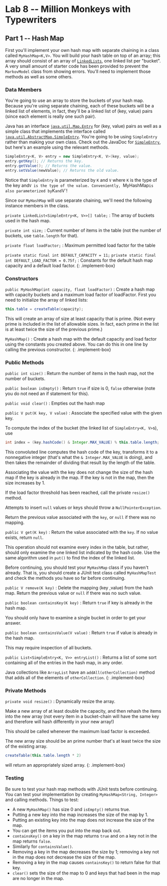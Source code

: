 # Lab 8 -- Million Monkeys with Typewriters
## Part 1 -- Hash Map

First you'll implement your own hash map with separate chaining in a class
called `MyHashMap<K,V>`. You will build your hash table on top of an array;
this array should consist of an array of
[`LinkedLists`](https://docs.oracle.com/en/java/javase/11/docs/api/java.base/java/util/LinkedList.html),
one linked list per "bucket". A very small amount of starter code has been
provided to prevent the `MarkovModel` class from showing errors. You'll need
to implement those methods as well as some others.

### Data Members

You're going to use an array to store the buckets of your hash map. Because
you're using separate chaining, each of these buckets will be a linked list of
elements, in fact, they'll be a linked list of (key, value) pairs (since each
element is really one such pair).

Java has an interface
[`java.util.Map.Entry`](https://docs.oracle.com/en/java/javase/11/docs/api/java.base/java/util/Map.Entry.html)
for (key, value) pairs as well as a simple class that implements the interface
called
[`java.util.AbstractMap.SimpleEntry`](https://docs.oracle.com/en/java/javase/11/docs/api/java.base/java/util/AbstractMap.SimpleEntry.html).
You're going to be using `SimpleEntry` rather than making your own class.
Check out the JavaDoc for
[`SimpleEntry`](https://docs.oracle.com/en/java/javase/11/docs/api/java.base/java/util/AbstractMap.SimpleEntry.html),
but here's an example using the relevant methods.
```java
SimpleEntry<K, V> entry = new SimpleEntry<K, V>(key, value);
entry.getKey(); // Returns the key.
entry.getValue(); // Returns the value.
entry.setValue(newValue); // Returns the old value.
```
Notice that `SimpleEntry` is parameterized by `K` and `V` where `K` is the
type of the key and`V is the type of the value. Conveniently, `MyHashMap` is
also parameterized by `K` and `V`!

Since our `MyHashMap` will use separate chaining, we'll need the following instance members in the class.

`private LinkedList<SimpleEntry<K, V>>[] table;`
: The array of buckets used in the hash map.

`private int size;`
: Current number of items in the table (not the number of buckets, use `table.length` for that).

`private float loadFactor;`
: Maximum permitted load factor for the table

`private static final int DEFAULT_CAPACITY = 11;`
`private static final int DEFAULT_LOAD_FACTOR = 0.75f;`
: Constants for the default hash map capacity and a default load factor.
{: .implement-box}

### Constructors

`public MyHashMap(int capacity, float loadFactor)`
: Create a hash map with capacity buckets and a maximum load factor of loadFactor.
  First you need to initialize the array of linked lists:
  ```java
  this.table = createTable(capacity);
  ```
  This will create an array of size at least capacity that is prime. (Not
  every prime is included in the list of allowable sizes. In fact, each prime
  in the list is at least twice the size of the previous prime.)

`MyHashMap()`
: Create a hash map with the default capacity and load factor using the constants you created above.
  You can do this in one line by calling the previous constructor.
{: .implement-box}

### Public Methods

`public int size()`
: Return the number of items in the hash map, not the number of buckets.

`public boolean isEmpty()`
: Return `true` if size is 0, `false` otherwise (note you do not need an if statement for this).

`public void clear()`
: Empties out the hash map

`public V put(K key, V value)`
: Associate the specified value with the given key.

  To compute the index of the bucket (the linked list of `SimpleEntry<K, V>`s), use
  ```java
  int index = (key.hashCode() & Integer.MAX_VALUE) % this.table.length;
  ```
  This convoluted line computes the hash code of the key, transforms it to a
  nonnegative integer (that's what the `& Integer.MAX_VALUE` is doing), and then
  takes the remainder of dividing that result by the length of the table.

  Associating the value with the key does not change the size of the hash map
  if the key is already in the map. If the key is not in the map, then the
  size increases by 1.

  If the load factor threshold has been reached, call the private `resize()`
  method.

  Attempts to insert `null` values or keys should throw a `NullPointerException`.

  Return the previous value associated with the `key`, or `null` if there was
  no mapping.


`public V get(K key)`
: Return the value associated with the `key`. If no value exists, return `null`.

  This operation should not examine every index in the table, but rather,
  should only examine the one linked list indicated by the hash code. Use the
  same algorithm used in `put()` to find the index of the linked list.

  Before continuing, you should test your `MyHashMap` class if you haven't
  already. That is, you should create a JUnit test class called
  `MyHashMapTest` and check the methods you have so far before continuing.

`public V remove(K key)`
: Delete the mapping (key ,value) from the hash map. Return the previous value
  or `null` if there was no such value.

`public boolean containsKey(K key)`
: Return `true` if key is already in the hash map.

  You should only have to examine a single bucket in order to get your answer.

`public boolean containsValue(V value)`
: Return `true` if value is already in the hash map.

  This may require inspection of all buckets.

`public List<SimpleEntry<K, V>> entryList()`
: Returns a list of some sort containing all of the entries in the hash map,
  in any order.
  
  Java collections like `ArrayList` have an `addAll(otherCollection)` method
  that adds all of the elements of `otherCollection`.
{: .implement-box}

### Private Methods

`private void resize()`
: Dynamically resize the array.
  
  Make a new array of at least double the capacity, and then rehash the items
  into the new array (not every item in a bucket-chain will have the same
  key and therefore will hash differently in your new array!)
  
  This should be called whenever the maximum load factor is exceeded.
  
  The new array size should be an prime number that's at least twice the size of the existing array.
  ```java
  createTable(this.table.length * 2)
  ```
  will return an appropriately sized array.
{: .implement-box}

### Testing

Be sure to test your hash map methods with JUnit tests before continuing. You
can test your implementation by creating `MyHashMap<String, Integer>` and
calling methods. Things to test:
- A new `MyHashMap()` has size 0 and `isEmpty()` returns true.
- Putting a new key into the map increases the size of the map by 1.
- Putting an existing key into the map does not increase the size of the map.
- You can get the items you put into the map back out.
- `containsKey()` on a key in the map returns `true` and on a key not in the map
  returns `false`.
- Similarly for `containsValue()`.
- Removing a key in the map decreases the size by 1; removing a key not in the
  map does not decrease the size of the map.
- Removing a key in the map causes `containsKey()` to return false for that key.
- `clear()` sets the size of the map to 0 and keys that had been in the map
  are no longer in the map.
